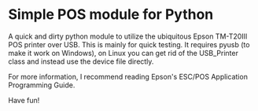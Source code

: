 # Simple POS module for Python
A quick and dirty python module to utilize the ubiquitous Epson TM-T20III POS printer over USB. This is mainly for quick testing. It requires pyusb (to make it work on Windows), on Linux you can get rid of the USB_Printer class and instead use the device file directly.

For more information, I recommend reading Epson's ESC/POS Application Programming Guide.

Have fun!
